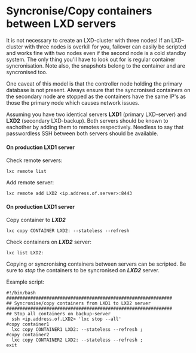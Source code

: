 # Syncronise/Copy containers between LXD servers

It is not necessary to create an LXD-cluster with three nodes! If an LXD-cluster with three nodes is overkill for you, failover can easily be scripted and works fine with two nodes even if the second node is a cold standby system. The only thing you'll have to look out for is regular container syncronisation. Note also, the snapshots belong to the container and are syncronised too.

One caveat of this model is that the controller node holding the primary database is not present. Always ensure that the syncronised containers on the secondary node are stopped as the containers have the same IP's as those the primary node which causes network issues.

Assuming you have two identical servers **LXD1** (primary LXD-server) and **LXD2** (secondary LXD-backup). Both servers should be known to eachother by adding them to remotes respectively. Needless to say that passwordless SSH between both servers should be available.

#### On production **LXD1** server

Check remote servers:

```
lxc remote list
```

Add remote server:

```
lxc remote add LXD2 <ip.address.of.server>:8443
```

#### On production **LXD1** server

Copy container to ***LXD2***

```
lxc copy CONTAINER LXD2: --stateless --refresh
```

Check containers on ***LXD2*** server:

```
lxc list LXD2:
```

Copying or syncronising containers between servers can be scripted.
Be sure to *stop* the containers to be syncronised on ***LXD2*** server.

Example script:

```
#!/bin/bash
##############################################################
## Syncronise/copy containers from LXD1 to LXD2 server
##############################################################
## Stop all containers on backup-server
  ssh <ip.address.of.LXD2> 'lxc stop --all'
#copy container1
  lxc copy CONTAINER1 LXD2: --stateless --refresh ;
#copy container2
  lxc copy CONTAINER2 LXD2: --stateless --refresh ;
exit
```
